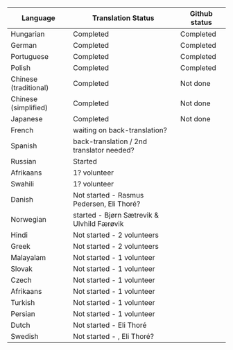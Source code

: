 | Language  | Translation Status | Github status
| ------------- | ------------- | ------------- |
| Hungarian  | Completed | Completed
| German  | Completed  | Completed
| Portuguese  | Completed  | Completed
| Polish  | Completed  | Completed
| Chinese (traditional)  | Completed  | Not done
| Chinese (simplified)  | Completed | Not done
| Japanese  | Completed  | Not done
| French  | waiting on back-translation?  | 
| Spanish  | back-translation / 2nd translator needed?  | 
| Russian  | Started |
| Afrikaans  | 1? volunteer |
| Swahili  | 1? volunteer |
| Danish  | Not started - Rasmus Pedersen, Eli Thoré? |
| Norwegian  | started - Bjørn Sætrevik & Ulvhild Færøvik |
| Hindi  | Not started - 2 volunteers |
| Greek  | Not started - 2 volunteers |
| Malayalam | Not started - 1 volunteer
| Slovak | Not started - 1 volunteer
| Czech | Not started - 1 volunteer
| Afrikaans | Not started - 1 volunteer
| Turkish | Not started - 1 volunteer
| Persian | Not started - 1 volunteer
| Dutch | Not started - Eli Thoré 
| Swedish | Not started - , Eli Thoré?

